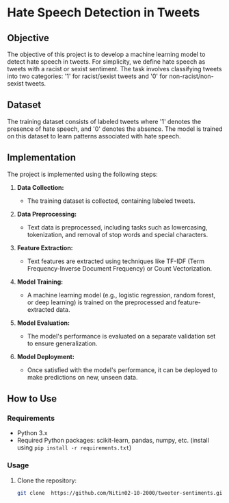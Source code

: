 # Hate Speech Detection in Tweets

## Objective

The objective of this project is to develop a machine learning model to detect hate speech in tweets. For simplicity, we define hate speech as tweets with a racist or sexist sentiment. The task involves classifying tweets into two categories: '1' for racist/sexist tweets and '0' for non-racist/non-sexist tweets.

## Dataset

The training dataset consists of labeled tweets where '1' denotes the presence of hate speech, and '0' denotes the absence. The model is trained on this dataset to learn patterns associated with hate speech.

## Implementation

The project is implemented using the following steps:

1. **Data Collection:**
   - The training dataset is collected, containing labeled tweets.

2. **Data Preprocessing:**
   - Text data is preprocessed, including tasks such as lowercasing, tokenization, and removal of stop words and special characters.

3. **Feature Extraction:**
   - Text features are extracted using techniques like TF-IDF (Term Frequency-Inverse Document Frequency) or Count Vectorization.

4. **Model Training:**
   - A machine learning model (e.g., logistic regression, random forest, or deep learning) is trained on the preprocessed and feature-extracted data.

5. **Model Evaluation:**
   - The model's performance is evaluated on a separate validation set to ensure generalization.

6. **Model Deployment:**
   - Once satisfied with the model's performance, it can be deployed to make predictions on new, unseen data.

## How to Use

### Requirements
- Python 3.x
- Required Python packages: scikit-learn, pandas, numpy, etc. (install using `pip install -r requirements.txt`)

### Usage

1. Clone the repository:
   ```bash
   git clone  https://github.com/Nitin02-10-2000/tweeter-sentiments.git
